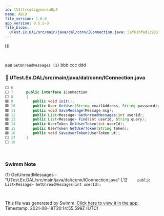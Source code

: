 ```yaml
---
id: tV1ltrcq6zgynonsa0pZ
name: ABCD
file_version: 1.0.0
app_version: 0.5.5-0
file_blobs:
  UTest.Ex.DAL/src/main/java/dal/conn/IConnection.java: 5af61bfad13931ff870ad7e7ecf3789b057b7e88
---
```


Hi

<br/>

aaa `GetUnreadMessages (1)` bbb ccc ddd
<!-- NOTE-swimm-snippet: the lines below links your snippet to Swimm -->
### 📄 UTest.Ex.DAL/src/main/java/dal/conn/IConnection.java
```java
⬜ 6      
⬜ 7      public interface IConnection 
⬜ 8      {
🟩 9      	public void init();
🟩 10     	public User GetUser(String emailAddress, String password);
🟩 11     	public void SaveMessage(Message msg);
🟩 12     	public List<Message> GetUnreadMessages(int userId);
🟩 13     	public List<Message> Find(int userId, String query);
🟩 14     	public UserToken GetUserToken(int userId);
🟩 15     	public UserToken GetUserToken(String token);
🟩 16     	public void SaveUserToken(UserToken ut);
⬜ 17     }
⬜ 18     
```

<br/>

<!-- THIS IS AN AUTOGENERATED SECTION. DO NOT EDIT THIS SECTION DIRECTLY -->
### Swimm Note

(1) GetUnreadMessages - "UTest.Ex.DAL/src/main/java/dal/conn/IConnection.java" L12 `	public List<Message> GetUnreadMessages(int userId);`

<br/>

This file was generated by Swimm. [Click here to view it in the app](http://localhost:5000/#/repos/ls4DA2fLasmQuEbT4ipw/docs/tV1ltrcq6zgynonsa0pZ). Timestamp: 2021-08-18T20:14:55.599Z (UTC)